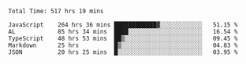 
<!--START_SECTION:waka-->

```text
Total Time: 517 hrs 19 mins

JavaScript    264 hrs 36 mins ████████████▓░░░░░░░░░░░░   51.15 %
AL            85 hrs 34 mins  ████░░░░░░░░░░░░░░░░░░░░░   16.54 %
TypeScript    48 hrs 53 mins  ██▒░░░░░░░░░░░░░░░░░░░░░░   09.45 %
Markdown      25 hrs          █▒░░░░░░░░░░░░░░░░░░░░░░░   04.83 %
JSON          20 hrs 25 mins  █░░░░░░░░░░░░░░░░░░░░░░░░   03.95 %
```

<!--END_SECTION:waka-->











